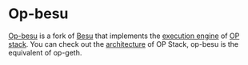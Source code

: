 # Op-besu

[Op-besu](https://github.com/optimism-java/op-besu) is a fork of [Besu](https://github.com/hyperledger/besu) that implements the [execution engine](https://github.com/ethereum-optimism/specs/blob/main/specs/fjord/exec-engine.md) of [OP stack](https://stack.optimism.io/). You can check out the [architecture](https://docs.optimism.io/builders/node-operators/architecture) of OP Stack, op-besu is the equivalent of op-geth.


